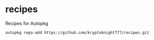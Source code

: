 # recipes
Recipes for Autopkg

```autopkg repo-add https://github.com/kryptoknight777/recipes.git```
